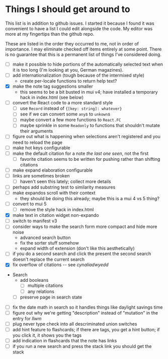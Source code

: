 # Things I should get around to

This list is in addition to github issues. I started it because I found it was convenient to have a list I could
edit alongside the code. My editor was more at my fingertips than the github repo.

These are listed in the order they occurred to me, not in order of importance. I may eliminate checked off items
entirely at some point. There is no guarantee that this is a permanent list of things I've considered doing.

- [ ] make it possible to hide portions of the automatically selected text when it is too long (I'm looking at you, German magazines).
- [ ] add internationalization (tough because of the intermixed style)
  - create per-locale functions to return help text?
- [x] make the note tag suggestions smaller
  - this seems to be a bit busted in mui v4; have installed a temporary hack in index.html (see below)
- [ ] convert the React code to a more standard style
  - [ ] use `Record` instead of `{[key: string]: whatever}`
  - [ ] see if we can convert some `any`s to `unkown`s
  - [ ] maybe convert a few more functions to `React.FC`
  - [ ] maybe sprinkle in some `Readonly` to functions that shouldn't mutate their arguments
- [ ] figure out what is happening when selections aren't registered and you need to reload the page
- [ ] make hot keys configurable
- [ ] make the default citation for a note *the last one seen*, not the first
  - [ ] favorite citation seems to be written for pushing rather than shifting citations
- [ ] make expand elaboration configurable
- [ ] links are sometimes broken
  - [ ] haven't seen this lately; collect more details 
- [ ] perhaps add substring test to similarity measures
- [ ] make expandos scroll with their context
  - they should be doing this already; maybe this is a mui 4 vs 5 thing?
- [ ] convert to mui 5
   - [ ] remove the style hack in index.html
- [x] make text in citation widget non-expando
- [ ] switch to manifest v3
- [ ] consider ways to make the search form more compact and hide more noise
   - advanced search button
   - fix the sorter stuff somehow
   - expand width of extension (don't like this aesthetically)
- [ ] if you do a second search and click the present the second search doesn't replace the current search
- [x] fix overflow of citations -- see *cynaliadwyedd*
- Search
   -  add booleans
      - [ ] multiple citations
      - [ ] any relations
   - [ ] preserve page in search state
- [ ] fix the date math in search so it handles things like daylight savings time
- [ ] figure out why we're getting "description" instead of "mutation" in the entry for *llwm*
- [ ] plug never type check into all descriminated union switches
- [ ] add hint feature to flashcards; if there are tags, you get a hint button; if you click it, it shows you the tags
- [ ] add indication in flashcards that the note has links
- [ ] if you run a new search and press the stack link you should get the stack